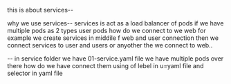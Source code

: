 this is about services--

why we use services-- services is act as a load balancer of pods if we have multiple pods as 2 types user pods how do we connect 
to we web for example we create services in middile f web and user connection then we connect services to 
user and users or anyother the we connect to web..

-- in service folder we have 01-service.yaml file we have multiple pods over there
how do we have connect them using of lebel in u=yaml file and selector in yaml file
